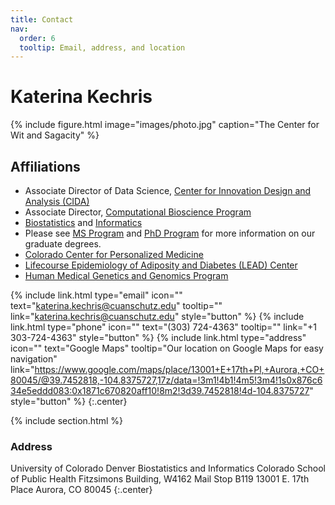 ```yaml
---
title: Contact
nav:
  order: 6
  tooltip: Email, address, and location
---
```


# Katerina Kechris

{%
  include figure.html
  image="images/photo.jpg"
  caption="The Center for Wit and Sagacity"
%}

## Affiliations 

+ Associate Director of Data Science, [Center for Innovation Design and Analysis (CIDA)]()
+ Associate Director, [Computational Bioscience Program]()
+ [Biostatistics]() and [Informatics]()
+ Please see [MS Program]() and [PhD Program]() for more information on our graduate degrees.
+ [Colorado Center for Personalized Medicine]()
+ [Lifecourse Epidemiology of Adiposity and Diabetes (LEAD) Center]()
+ [Human Medical Genetics and Genomics Program]()

{%
  include link.html
  type="email"
  icon=""
  text="katerina.kechris@cuanschutz.edu"
  tooltip=""
  link="katerina.kechris@cuanschutz.edu"
  style="button"
%}
{%
  include link.html
  type="phone"
  icon=""
  text="(303) 724-4363"
  tooltip=""
  link="+1 303-724-4363"
  style="button"
%}
{%
  include link.html
  type="address"
  icon=""
  text="Google Maps"
  tooltip="Our location on Google Maps for easy navigation"
  link="https://www.google.com/maps/place/13001+E+17th+Pl,+Aurora,+CO+80045/@39.7452818,-104.8375727,17z/data=!3m1!4b1!4m5!3m4!1s0x876c634e5eddd083:0x1871c670820aff10!8m2!3d39.7452818!4d-104.8375727"
  style="button"
%}
{:.center}

{% include section.html %}

### Address

University of Colorado Denver
Biostatistics and Informatics
Colorado School of Public Health
Fitzsimons Building, W4162
Mail Stop B119
13001 E. 17th Place Aurora, CO 80045
{:.center}
